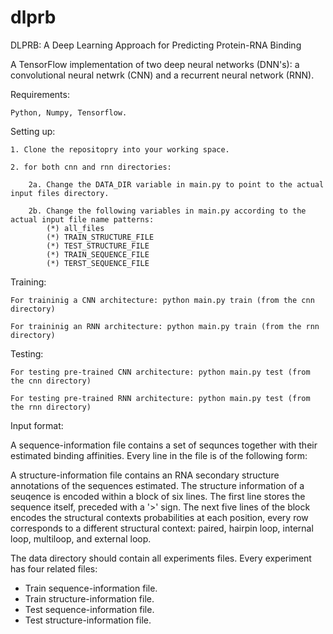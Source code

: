 # dlprb
DLPRB: A Deep Learning Approach for Predicting Protein-RNA Binding

A TensorFlow implementation of two deep neural networks (DNN's): a convolutional neural netwrk (CNN) and a recurrent neural network (RNN).

Requirements:

	Python, Numpy, Tensorflow.

Setting up:

	1. Clone the repositopry into your working space.

	2. for both cnn and rnn directories:

		2a. Change the DATA_DIR variable in main.py to point to the actual input files directory.

		2b. Change the following variables in main.py according to the actual input file name patterns: 
			(*) all_files
			(*) TRAIN_STRUCTURE_FILE
			(*) TEST_STRUCTURE_FILE
			(*) TRAIN_SEQUENCE_FILE
			(*) TERST_SEQUENCE_FILE

Training:

	For traininig a CNN architecture: python main.py train (from the cnn directory)

	For traininig an RNN architecture: python main.py train (from the rnn directory)

Testing:

	For testing pre-trained CNN architecture: python main.py test (from the cnn directory)

	For testing pre-trained RNN architecture: python main.py test (from the rnn directory)

Input format:

A sequence-information file contains a set of sequnces together with their estimated binding affinities. 
Every line in the file is of the following form: <binding-affinity> <RNA-sequence>

A structure-information file contains an RNA secondary structure annotations of the sequences estimated. The structure information of a seuqence is encoded within a block of six lines. 
The first line stores the sequence itself, preceded with a '>' sign.
The next five lines of the block encodes the structural contexts probabilities at each position, every row corresponds to a different structural context: paired, hairpin loop, internal loop, multiloop, and external loop.

The data directory should contain all experiments files. Every experiment has four related files: 
- Train sequence-information file.
- Train structure-information file.
- Test sequence-information file.
- Test structure-information file.

